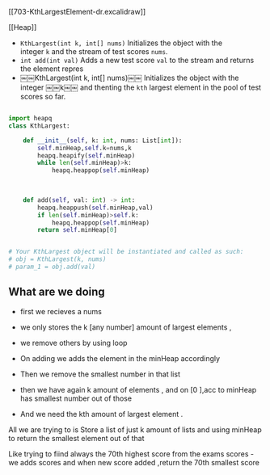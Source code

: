 [[703-KthLargestElement-dr.excalidraw]]

[[Heap]]

- `KthLargest(int k, int[] nums)` Initializes the object with the integer `k` and the stream of test scores `nums`.
- `int add(int val)` Adds a new test score `val` to the stream and returns the element repres
- ￼￼KthLargest(int k, int[] nums)￼￼ Initializes the object with the integer ￼￼k￼￼ and thenting the `kth` largest element in the pool of test scores so far.

```python

import heapq
class KthLargest:

    def __init__(self, k: int, nums: List[int]):
        self.minHeap,self.k=nums,k
        heapq.heapify(self.minHeap)
        while len(self.minHeap)>k:
            heapq.heappop(self.minHeap)
        
        

    def add(self, val: int) -> int:
        heapq.heappush(self.minHeap,val)
        if len(self.minHeap)>self.k:
            heapq.heappop(self.minHeap)
        return self.minHeap[0]


# Your KthLargest object will be instantiated and called as such:
# obj = KthLargest(k, nums)
# param_1 = obj.add(val)
```

## What are we doing

- first we recieves a nums
- we only stores the k [any number] amount of largest elements ,
- we remove others by using loop

- On adding we adds the element in the minHeap accordingly
- Then we remove the smallest number in that list
- then we  have again k amount of elements , and on [0 ],acc to minHeap has smallest number out of those
-  And we need the kth amount of largest element .

All we are trying to is  Store a list of just k amount of lists and using minHeap to return the smallest element out of that


Like trying to fiind always the 70th highest score from the exams scores
-we adds scores and when new score added ,return the 70th smallest score